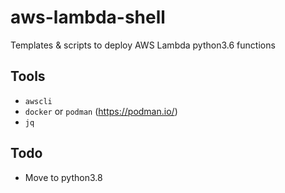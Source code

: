 # aws-lambda-shell
Templates & scripts to deploy AWS Lambda python3.6 functions

## Tools

* `awscli`
* `docker` or `podman` (https://podman.io/)
* `jq`

## Todo

* Move to python3.8
